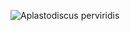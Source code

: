 ![Aplastodiscus perviridis](https://lh3.googleusercontent.com/proxy/J-Zo47X69Mb2sS8nwcnig0kapasq9JUFd4STWhE3gArW2CXBkgTy1ZIWor_qAgWvw58n_fzfxU41cQIRU1sAAfJQ)
